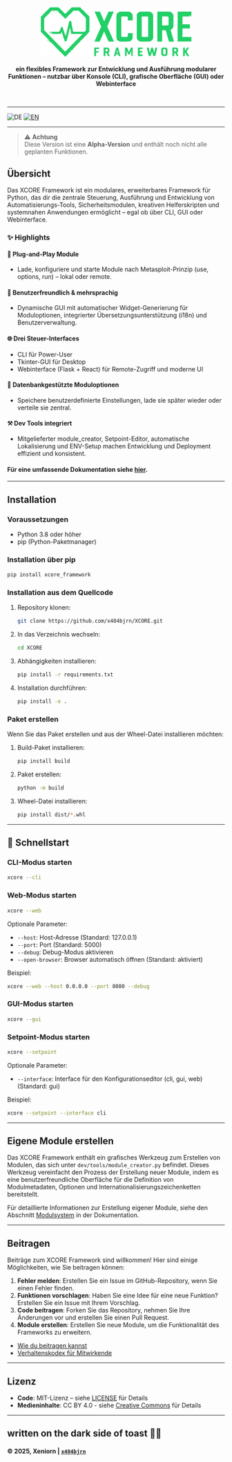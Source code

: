 <br/>

<p align="center">
  <img src="https://raw.githubusercontent.com/x404bjrn/XCORE/8c500187b66eb3122b3b0193a8e903b6f270c766/design/graphics/svg/xcore_full_green.svg" width=350px alt="">
    <br/><br/>
    <b>ein flexibles Framework zur Entwicklung und Ausführung modularer Funktionen – nutzbar über Konsole (CLI), grafische Oberfläche (GUI) oder Webinterface</b>
</p>

<p align="center">
    <a href="https://github.com/x404bjrn/XCORE/blob/main/LICENSE"><img src="https://img.shields.io/badge/Code-MIT-yellow.svg" alt=""></a>
    <a href="https://pypi.org/project/xcore_framework/"><img src="https://img.shields.io/pypi/v/xcore_framework.svg" alt=""></a>
    <a href=""><img src="https://img.shields.io/badge/powered%20by-Xeniorn-4770DB" alt=""></a>
    <a href="https://creativecommons.org/licenses/by/4.0/"><img src="https://img.shields.io/badge/Media-CC%20BY%204.0-lightgrey.svg" alt=""></a>
    <a href="https://github.com/x404bjrn"><img src="https://img.shields.io/badge/written%20by-x404bjrn-8A2BE2" alt=""></a>
    <a href=""><img src="https://img.shields.io/badge/Status-Alpha-red?style=round-square" alt=""></a>
    <a href=""><img src="https://img.shields.io/badge/Funktionen-nicht%20vollständig-lightgrey?style=round-square" alt=""></a>
</p>

---

![DE](https://img.shields.io/badge/DE-green?style=for-the-badge)
[![EN](https://img.shields.io/badge/EN-blue?style=for-the-badge)](https://github.com/x404bjrn/XCORE/blob/main/docs/README_EN.md)
  
--- 
> ⚠️ **Achtung**  
> Diese Version ist eine **Alpha-Version** und enthält noch nicht alle geplanten Funktionen.

## Übersicht

Das XCORE Framework ist ein modulares, erweiterbares Framework für Python, das dir die zentrale Steuerung, Ausführung und Entwicklung von Automatisierungs-Tools, Sicherheitsmodulen, kreativen Helferskripten und systemnahen Anwendungen ermöglicht – egal ob über CLI, GUI oder Webinterface.



### ✨ Highlights

#### 🔌 Plug-and-Play Module
- Lade, konfiguriere und starte Module nach Metasploit-Prinzip (use, options, run) – lokal oder remote.

#### 🧠 Benutzerfreundlich & mehrsprachig
- Dynamische GUI mit automatischer Widget-Generierung für Moduloptionen, integrierter Übersetzungsunterstützung (i18n) und Benutzerverwaltung.

#### 🌐 Drei Steuer-Interfaces
- CLI für Power-User
- Tkinter-GUI für Desktop
- Webinterface (Flask + React) für Remote-Zugriff und moderne UI

#### 💾 Datenbankgestützte Moduloptionen
- Speichere benutzerdefinierte Einstellungen, lade sie später wieder oder verteile sie zentral.

#### ⚒️ Dev Tools integriert
- Mitgelieferter module_creator, Setpoint-Editor, automatische Lokalisierung und ENV-Setup machen Entwicklung und Deployment effizient und konsistent.

#### Für eine umfassende Dokumentation siehe [hier](https://github.com/x404bjrn/XCORE/blob/main/docs/DOCUMENTATION_DE.md).

---

## Installation

### Voraussetzungen

- Python 3.8 oder höher
- pip (Python-Paketmanager)

### Installation über pip

```bash
pip install xcore_framework
```

### Installation aus dem Quellcode

1. Repository klonen:
   ```bash
   git clone https://github.com/x404bjrn/XCORE.git
   ```

2. In das Verzeichnis wechseln:
   ```bash
   cd XCORE
   ```

3. Abhängigkeiten installieren:
   ```bash
   pip install -r requirements.txt
   ```

4. Installation durchführen:
   ```bash
   pip install -e .
   ```

### Paket erstellen

Wenn Sie das Paket erstellen und aus der Wheel-Datei installieren möchten:

1. Build-Paket installieren:
   ```bash
   pip install build
   ```

2. Paket erstellen:
   ```bash
   python -m build
   ```

3. Wheel-Datei installieren:
   ```bash
   pip install dist/*.whl
   ```

---

## 🚀 Schnellstart

### CLI-Modus starten

```bash
xcore --cli
```

### Web-Modus starten

```bash
xcore --web
```

Optionale Parameter:
- `--host`: Host-Adresse (Standard: 127.0.0.1)
- `--port`: Port (Standard: 5000)
- `--debug`: Debug-Modus aktivieren
- `--open-browser`: Browser automatisch öffnen (Standard: aktiviert)

Beispiel:
```bash
xcore --web --host 0.0.0.0 --port 8080 --debug
```

### GUI-Modus starten

```bash
xcore --gui
```

### Setpoint-Modus starten

```bash
xcore --setpoint
```

Optionale Parameter:
- `--interface`: Interface für den Konfigurationseditor (cli, gui, web) (Standard: gui)

Beispiel:
```bash
xcore --setpoint --interface cli
```

---

## Eigene Module erstellen

Das XCORE Framework enthält ein grafisches Werkzeug zum Erstellen von Modulen, das sich unter `dev/tools/module_creator.py` befindet. Dieses Werkzeug vereinfacht den Prozess der Erstellung neuer Module, indem es eine benutzerfreundliche Oberfläche für die Definition von Modulmetadaten, Optionen und Internationalisierungszeichenketten bereitstellt.

Für detaillierte Informationen zur Erstellung eigener Module, siehe den Abschnitt [Modulsystem](https://github.com/x404bjrn/XCORE/blob/main/docs/DOCUMENTATION_DE.md#modulsystem) in der Dokumentation.

---

## Beitragen

Beiträge zum XCORE Framework sind willkommen! Hier sind einige Möglichkeiten, wie Sie beitragen können:

1. **Fehler melden**: Erstellen Sie ein Issue im GitHub-Repository, wenn Sie einen Fehler finden.
2. **Funktionen vorschlagen**: Haben Sie eine Idee für eine neue Funktion? Erstellen Sie ein Issue mit Ihrem Vorschlag.
3. **Code beitragen**: Forken Sie das Repository, nehmen Sie Ihre Änderungen vor und erstellen Sie einen Pull Request.
4. **Module erstellen**: Erstellen Sie neue Module, um die Funktionalität des Frameworks zu erweitern.

- [Wie du beitragen kannst](https://github.com/x404bjrn/XCORE/blob/main/CONTRIBUTING.md)  
- [Verhaltenskodex für Mitwirkende](https://github.com/x404bjrn/XCORE/blob/main/CODE_OF_CONDUCT.md)
---

## Lizenz

- **Code**: MIT-Lizenz – siehe [LICENSE](https://github.com/x404bjrn/XCORE/blob/main/LICENSE) für Details
- **Medieninhalte**: CC BY 4.0 - siehe [Creative Commons](https://creativecommons.org/licenses/by/4.0/) für Details

---

## written on the dark side of toast 🍞🌚  
#### © 2025, Xeniorn | [`x404bjrn`](https://github.com/x404bjrn)

